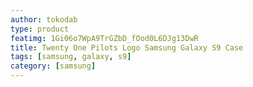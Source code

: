 ```yaml
---
author: tokodab
type: product
featimg: 1Gi06o7WpA9TrGZbD_fOod0L6DJg13DwR
title: Twenty One Pilots Logo Samsung Galaxy S9 Case
tags: [samsung, galaxy, s9]
category: [samsung]
---
```

